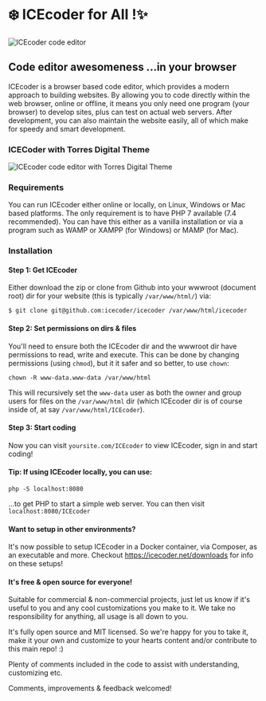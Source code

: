 # ❄️ ICEcoder for All !✨

<img src="https://assets.icecoder.net/images/icecoder.png" alt="ICEcoder code editor">


## Code editor awesomeness ...in your browser

ICEcoder is a browser based code editor, which provides a modern approach to building websites. By allowing you to code directly within the web browser, online or offline, it means you only need one program (your browser) to develop sites, plus can test on actual web servers. After development, you can also maintain the website easily, all of which make for speedy and smart development.


### ICECoder with Torres Digital Theme 

<img src="https://mir-s3-cdn-cf.behance.net/project_modules/1400/bafbc8128114241.614f9668c8199.jpg" alt="ICEcoder code editor with Torres Digital Theme">

### Requirements

You can run ICEcoder either online or locally, on Linux, Windows or Mac based platforms. The only requirement is to have PHP 7 available (7.4 recommended). You can have this either as a vanilla installation or via a program such as WAMP or XAMPP (for Windows) or MAMP (for Mac).

### Installation

#### Step 1: Get ICEcoder

Either download the zip or clone from Github into your wwwroot (document root) dir for your website (this is typically `/var/www/html/`) via:

```
$ git clone git@github.com:icecoder/icecoder /var/www/html/icecoder
```

#### Step 2: Set permissions on dirs & files

You'll need to ensure both the ICEcoder dir and the wwwroot dir have permissions to read, write and execute. This can be done by changing permissions (using `chmod`), but it it safer and so better, to use `chown`:

`chown -R www-data.www-data /var/www/html`

This will recursively set the `www-data` user as both the owner and group users for files on the `/var/www/html` dir (which ICEcoder dir is of course inside of, at say `/var/www/html/ICEcoder`).

#### Step 3: Start coding

Now you can visit `yoursite.com/ICEcoder` to view ICEcoder, sign in and start coding!

#### Tip: If using ICEcoder locally, you can use:

`php -S localhost:8080`

...to get PHP to start a simple web server. You can then visit `localhost:8080/ICEcoder`

#### Want to setup in other environments?

It's now possible to setup ICEcoder in a Docker container, via Composer, as an executable and more. Checkout https://icecoder.net/downloads for info on these setups!

#### It's free & open source for everyone!

Suitable for commercial & non-commercial projects, just let us know if it's useful to you and any cool customizations you make to it. We take no responsibility for anything, all usage is all down to you.

It's fully open source and MIT licensed. So we're happy for you to take it, make it your own and customize to your hearts content and/or contribute to this main repo! :)

Plenty of comments included in the code to assist with understanding, customizing etc.

Comments, improvements & feedback welcomed!
